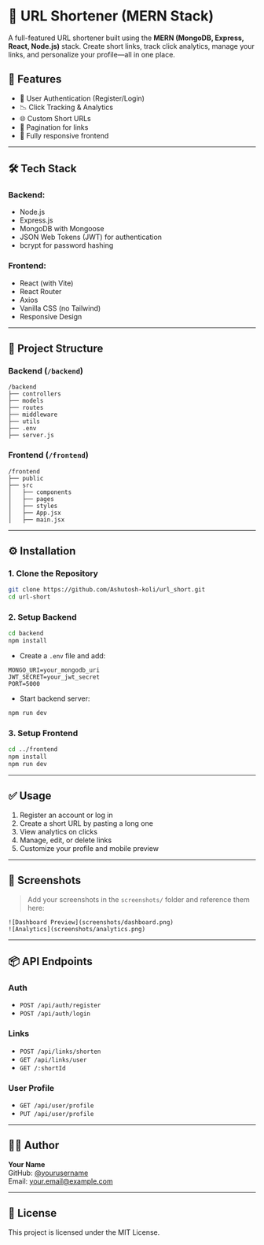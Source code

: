 # 🔗 URL Shortener (MERN Stack)

A full-featured URL shortener built using the **MERN (MongoDB, Express, React, Node.js)** stack. Create short links, track click analytics, manage your links, and personalize your profile—all in one place.

## 🚀 Features

- 🔐 User Authentication (Register/Login)
- 📉 Click Tracking & Analytics
- 🌐 Custom Short URLs
- 📄 Pagination for links
- 📱 Fully responsive frontend

---

## 🛠️ Tech Stack

### Backend:
- Node.js
- Express.js
- MongoDB with Mongoose
- JSON Web Tokens (JWT) for authentication
- bcrypt for password hashing

### Frontend:
- React (with Vite)
- React Router
- Axios
- Vanilla CSS (no Tailwind)
- Responsive Design

---

## 📁 Project Structure

### Backend (`/backend`)
```
/backend
├── controllers
├── models
├── routes
├── middleware
├── utils
├── .env
├── server.js
```

### Frontend (`/frontend`)
```
/frontend
├── public
├── src
│   ├── components
│   ├── pages
│   ├── styles
│   ├── App.jsx
│   ├── main.jsx
```

---

## ⚙️ Installation

### 1. Clone the Repository
```bash
git clone https://github.com/Ashutosh-koli/url_short.git
cd url-short
```

### 2. Setup Backend
```bash
cd backend
npm install
```

- Create a `.env` file and add:
```
MONGO_URI=your_mongodb_uri
JWT_SECRET=your_jwt_secret
PORT=5000
```

- Start backend server:
```bash
npm run dev
```

### 3. Setup Frontend
```bash
cd ../frontend
npm install
npm run dev
```

---

## ✅ Usage

1. Register an account or log in
2. Create a short URL by pasting a long one
3. View analytics on clicks
4. Manage, edit, or delete links
5. Customize your profile and mobile preview

---

## 📸 Screenshots

> Add your screenshots in the `screenshots/` folder and reference them here:

```
![Dashboard Preview](screenshots/dashboard.png)
![Analytics](screenshots/analytics.png)
```

---

## 📦 API Endpoints

### Auth
- `POST /api/auth/register`
- `POST /api/auth/login`

### Links
- `POST /api/links/shorten`
- `GET /api/links/user`
- `GET /:shortId`

### User Profile
- `GET /api/user/profile`
- `PUT /api/user/profile`

---

## 🧑‍💻 Author

**Your Name**  
GitHub: [@yourusername](https://github.com/yourusername)  
Email: your.email@example.com

---

## 📄 License

This project is licensed under the MIT License.
